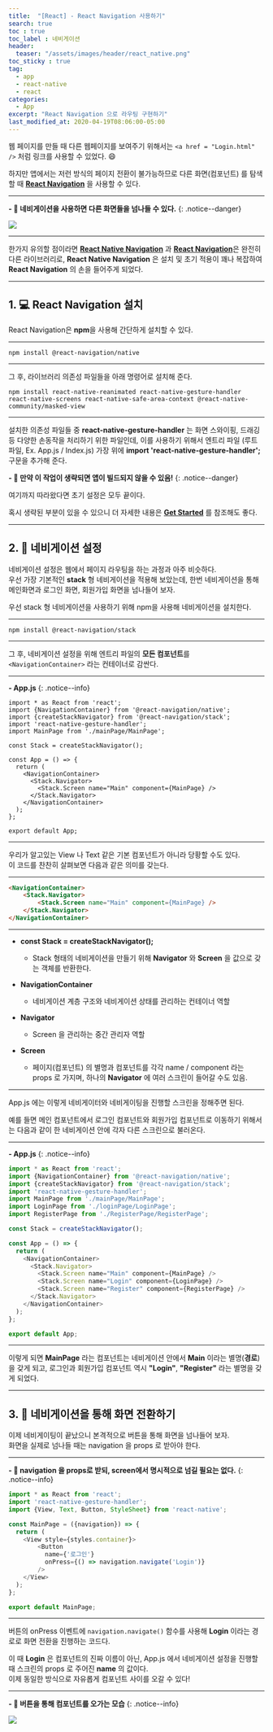 ```yaml
---
title:  "[React] - React Navigation 사용하기"
search: true
toc : true
toc_label : 네비게이션
header:
  teaser: "/assets/images/header/react_native.png"
toc_sticky : true
tag:
  - app
  - react-native
  - react
categories:
  - App
excerpt: "React Navigation 으로 라우팅 구현하기"
last_modified_at: 2020-04-19T08:06:00-05:00
---
```


웹 페이지를 만들 때 다른 웹페이지를 보여주기 위해서는 `<a href = "Login.html" />` 처럼 링크를 사용할 수 있었다. 😄  

하지만 앱에서는 저런 방식의 페이지 전환이 불가능하므로 다른 화면(컴포넌트) 를 탐색할 때 [**React Navigation**](https://reactnavigation.org/) 을 사용할 수 있다.   

---

**- 🧳 네비게이션을 사용하면 다른 화면들을 넘나들 수 있다.**
{: .notice--danger}

<img src = "/assets/images/2020-04-19-react-navigation-사용하기/screens.PNG" />

---

한가지 유의할 점이라면 [**React Native Navigation**](https://wix.github.io/react-native-navigation/docs/before-you-start/) 과 [**React Navigation**](https://reactnavigation.org/)은 완전히 다른 라이브러리로, **React Native Navigation** 은 설치 및 초기 적용이 꽤나 복잡하여 **React Navigation** 의 손을 들어주게 되었다.   

---

## 1. 💻 React Navigation 설치

React Navigation은 **npm**을 사용해 간단하게 설치할 수 있다.

---

```
npm install @react-navigation/native
```

---

그 후, 라이브러리 의존성 파일들을 아래 명령어로 설치해 준다.   

```
npm install react-native-reanimated react-native-gesture-handler react-native-screens react-native-safe-area-context @react-native-community/masked-view
```

---

설치한 의존성 파일들 중 **react-native-gesture-handler** 는 화면 스와이핑, 드래깅 등 다양한 손동작을 처리하기 위한 파일인데, 이를 사용하기 위해서 엔트리 파일 (루트 파일, Ex. App.js / Index.js) 가장 위에 **import 'react-native-gesture-handler';** 구문을 추가해 준다.

**- 🚨 만약 이 작업이 생략되면 앱이 빌드되지 않을 수 있음!**
{: .notice--danger}

여기까지 따라왔다면 초기 설정은 모두 끝이다.   

혹시 생략된 부분이 있을 수 있으니 더 자세한 내용은 [**Get Started**](https://reactnavigation.org/docs/getting-started) 를 참조해도 좋다.

---

## 2. 🌌 네비게이션 설정   

네비게이션 설정은 웹에서 페이지 라우팅을 하는 과정과 아주 비슷하다.   
우선 가장 기본적인 **stack** 형 네비게이션을 적용해 보았는데, 한번 네비게이션을 통해 메인화면과 로그인 화면, 회원가입 화면을 넘나들어 보자.

우선 stack 형 네비게이션을 사용하기 위해 npm을 사용해 네비게이션을 설치한다.

---

```
npm install @react-navigation/stack
```

---

그 후, 네비게이션 설정을 위해 엔트리 파일의 **모든 컴포넌트**를 `<NavigationContainer>` 라는 컨테이너로 감싼다.

---

**- App.js**
{: .notice--info}

```react
import * as React from 'react';
import {NavigationContainer} from '@react-navigation/native';
import {createStackNavigator} from '@react-navigation/stack';
import 'react-native-gesture-handler';
import MainPage from './mainPage/MainPage';

const Stack = createStackNavigator();

const App = () => {
  return (
    <NavigationContainer>
      <Stack.Navigator>
        <Stack.Screen name="Main" component={MainPage} />
      </Stack.Navigator>
    </NavigationContainer>
  );
};

export default App;
```

---

우리가 알고있는 View 나 Text 같은 기본 컴포넌트가 아니라 당황할 수도 있다.    
이 코드를 찬찬히 살펴보면 다음과 같은 의미를 갖는다.   

---

```html
<NavigationContainer>
    <Stack.Navigator>
        <Stack.Screen name="Main" component={MainPage} />
    </Stack.Navigator>
</NavigationContainer>
```

---

* **const Stack = createStackNavigator();**
  * Stack 형태의 네비게이션을 만들기 위해 **Navigator** 와 **Screen** 을 값으로 갖는 객체를 반환한다.   

* **NavigationContainer**
  * 네비게이션 계층 구조와 네비게이션 상태를 관리하는 컨테이너 역할

* **Navigator**
  * Screen 을 관리하는 중간 관리자 역할

* **Screen**
  * 페이지(컴포넌트) 의 별명과 컴포넌트를 각각 name / component 라는 props 로 가지며, 하나의 **Navigator** 에 여러 스크린이 들어갈 수도 있음.   

---

App.js 에는 이렇게 네비게이터와 네비게이팅을 진행할 스크린을 정해주면 된다.   

예를 들면 메인 컴포넌트에서 로그인 컴포넌트와 회원가입 컴포넌트로 이동하기 위해서는 다음과 같이 한 네비게이션 안에 각자 다른 스크린으로 불러온다.

---

**- App.js**
{: .notice--info}

```javascript
import * as React from 'react';
import {NavigationContainer} from '@react-navigation/native';
import {createStackNavigator} from '@react-navigation/stack';
import 'react-native-gesture-handler';
import MainPage from './mainPage/MainPage';
import LoginPage from './loginPage/LoginPage';
import RegisterPage from './RegisterPage/RegisterPage';

const Stack = createStackNavigator();

const App = () => {
  return (
    <NavigationContainer>
      <Stack.Navigator>
        <Stack.Screen name="Main" component={MainPage} />
        <Stack.Screen name="Login" component={LoginPage} />
        <Stack.Screen name="Register" component={RegisterPage} />
      </Stack.Navigator>
    </NavigationContainer>
  );
};

export default App;
```

---

이렇게 되면 **MainPage** 라는 컴포넌트는 네비게이션 안에서 **Main** 이라는 별명(**경로**)을 갖게 되고, 로그인과 회원가입 컴포넌트 역시 **"Login"**, **"Register"** 라는 별명을 갖게 되었다.

---

## 3. 🚄 네비게이션을 통해 화면 전환하기    

이제 네비게이팅이 끝났으니 본격적으로 버튼을 통해 화면을 넘나들어 보자.   
화면을 실제로 넘나들 때는 navigation 을 props 로 받아야 한다.

---

**- 🚨 navigation 을 props로 받되, screen에서 명시적으로 넘길 필요는 없다.**
{: .notice--info}

```javascript
import * as React from 'react';
import 'react-native-gesture-handler';
import {View, Text, Button, StyleSheet} from 'react-native';

const MainPage = ({navigation}) => {
  return (
    <View style={styles.container}>
        <Button
          name={'로그인'}
          onPress={() => navigation.navigate('Login')}
        />
    </View>
  );
};

export default MainPage;
```

---

버튼의 onPress 이벤트에 `navigation.navigate()` 함수를 사용해 **Login** 이라는 경로로 화면 전환을 진행하는 코드다.   

이 때 **Login** 은 컴포넌트의 진짜 이름이 아닌, App.js 에서 네비게이션 설정을 진행할 때 스크린의 props 로 주어진 **name** 의 값이다.   
이제 동일한 방식으로 자유롭게 컴포넌트 사이를 오갈 수 있다!

---
**- 🛫 버튼을 통해 컴포넌트를 오가는 모습**
{: .notice--info}

<img src = "/assets/images/2020-04-19-react-navigation-사용하기/navigation.gif" />
